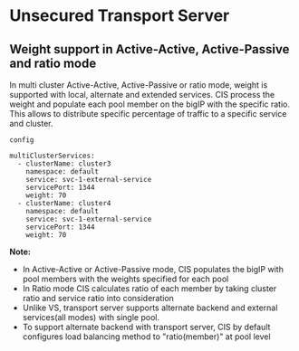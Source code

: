 # Unsecured Transport Server


## Weight support in Active-Active, Active-Passive and ratio mode
In multi cluster Active-Active, Active-Passive or ratio mode, weight is supported with local, alternate and extended services.
CIS process the weight and populate each pool member on the bigIP with the specific ratio.
This allows to distribute specific percentage of traffic to a specific service and cluster.


`config`

```
multiClusterServices:
  - clusterName: cluster3
    namespace: default
    service: svc-1-external-service
    servicePort: 1344
    weight: 70
  - clusterName: cluster4
    namespace: default
    service: svc-1-external-service
    servicePort: 1344
    weight: 70
```


**Note:**
* In Active-Active or Active-Passive mode, CIS populates the bigIP with pool members with the weights specified for each pool
* In Ratio mode CIS calculates ratio of each member by taking cluster ratio and service ratio into consideration
* Unlike VS, transport server supports alternate backend and external services(all modes) with single pool.
* To support alternate backend with transport server, CIS by default configures load balancing method to "ratio(member)" at pool level
  